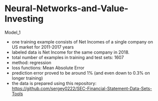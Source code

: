 # Neural-Networks-and-Value-Investing

Model_1
- one training example consists of Net Incomes of a single company on US market for 2011-2017 years
- labeled data is Net Income for the same company in 2018.
- total number of examples in training and test sets: 1607
- method: regression
- loss functions: Mean Absolute Error
- prediction error proved to be around 1% (and even down to 0.3% on longer training)
- the data is prepared using this repository: https://github.com/sergey0222/SEC-Financial-Statement-Data-Sets-Tools 
